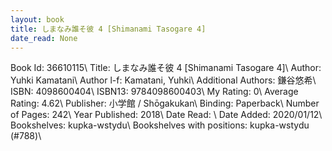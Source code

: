 ```yaml
---
layout: book
title: しまなみ誰そ彼 4 [Shimanami Tasogare 4]
date_read: None
---
```


Book Id: 36610115\ 
Title: しまなみ誰そ彼 4 [Shimanami Tasogare 4]\ 
Author: Yuhki Kamatani\ 
Author l-f: Kamatani, Yuhki\ 
Additional Authors: 鎌谷悠希\ 
ISBN: 4098600404\ 
ISBN13: 9784098600403\ 
My Rating: 0\ 
Average Rating: 4.62\ 
Publisher: 小学館 / Shōgakukan\ 
Binding: Paperback\ 
Number of Pages: 242\ 
Year Published: 2018\ 
Date Read: \ 
Date Added: 2020/01/12\ 
Bookshelves: kupka-wstydu\ 
Bookshelves with positions: kupka-wstydu (#788)\ 

